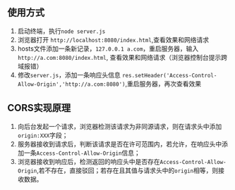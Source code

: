 ## 使用方式
1. 启动终端，执行`node server.js`
2. 浏览器打开 `http://localhost:8080/index.html`,查看效果和网络请求
3. hosts文件添加一条新记录，`127.0.0.1 a.com`，重启服务器，输入`http://a.com:8080/index.html`,
    查看效果和网络请求（浏览器控制台提示跨域报错）
4. 修改`server.js`，添加一条响应头信息 `res.setHeader('Access-Control-Allow-Origin','http://a.com:8080')`,重启服务器，再次查看效果


## CORS实现原理
1. 向后台发起一个请求，浏览器检测该请求为非同源请求，则在请求头中添加`origin:XXX`字段；
2. 服务器接收到请求后，判断该请求是否在许可范围内，若允许，在响应头中添加一条`Access-Control-Allow-Origin`信息；
3. 浏览器接收到响应后，检测返回的响应头中是否存在`Access-Control-Allow-Origin`,若不存在，直接驳回；若存在且其值与请求头中的`origin`相等，则接收数据。